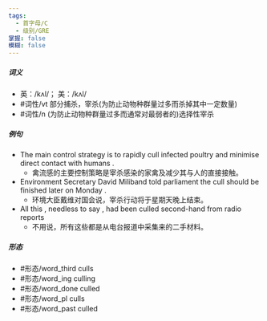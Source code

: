 ```yaml
---
tags:
  - 首字母/C
  - 级别/GRE
掌握: false
模糊: false
---
```

##### 词义
- 英：/kʌl/； 美：/kʌl/
- #词性/vt  部分捕杀，宰杀(为防止动物种群量过多而杀掉其中一定数量)
- #词性/n  (为防止动物种群量过多而通常对最弱者的)选择性宰杀
##### 例句
- The main control strategy is to rapidly cull infected poultry and minimise direct contact with humans .
	- 禽流感的主要控制策略是宰杀感染的家禽及减少其与人的直接接触。
- Environment Secretary David Miliband told parliament the cull should be finished later on Monday .
	- 环境大臣戴维对国会说，宰杀行动将于星期天晚上结束。
- All this , needless to say , had been culled second-hand from radio reports
	- 不用说，所有这些都是从电台报道中采集来的二手材料。
##### 形态
- #形态/word_third culls
- #形态/word_ing culling
- #形态/word_done culled
- #形态/word_pl culls
- #形态/word_past culled
